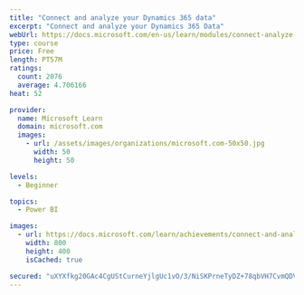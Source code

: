 ```yaml
---
title: "Connect and analyze your Dynamics 365 data​"
excerpt: "Connect and analyze your Dynamics 365 Data​"
webUrl: https://docs.microsoft.com/en-us/learn/modules/connect-analyze-dynamics-365-data/
type: course
price: Free
length: PT57M
ratings:
  count: 2076
  average: 4.706166
heat: 52

provider:
  name: Microsoft Learn
  domain: microsoft.com
  images:
    - url: /assets/images/organizations/microsoft.com-50x50.jpg
      width: 50
      height: 50

levels:
  - Beginner

topics:
  - Power BI

images:
  - url: https://docs.microsoft.com/learn/achievements/connect-and-analyze-your-microsoft-dynamics-365-data-social.png
    width: 800
    height: 400
    isCached: true

secured: "uXYXfkg20GAc4CgUStCurneYjlgUc1vO/3/NiSKPrneTyDZ+78qbVH7CvmQDVUcfH7qAzEr+tlOerDf2BTAob/FzGsGD2Tt2YBShL+b0xf3idVy8haQiKJ42fYHfC+Y4ieoHnPvmwrxP1Q0RtHQAVk4qtPupYCNqgsM7p7PS1Zkw4aNftBa3XxX5epTpYZM9c5FK/9fG7BU1CHJBIVB/BsNr6r6K6IeuMaihhMdbAfnd3RmFE/xLI7X/gjQsr1Vjzua8UiKfRtJdH7BoWQf6esTwVOOhcPk7VN5yFsx3+sjVovB/OgvSYa5M7veCi3vnHmdIlENkrNTBK97Ty4ZfAoqA2bsZzX9sjJH+HumKxCB+WBqNhBvEYF20Whs7Rzm7pCkjM8WO7pIh6nFf6TNqrw7odnDLvLMlKfH0++C6Yuw=;18HP7IU5KRlCCO6p3PEJwA=="
---
```


